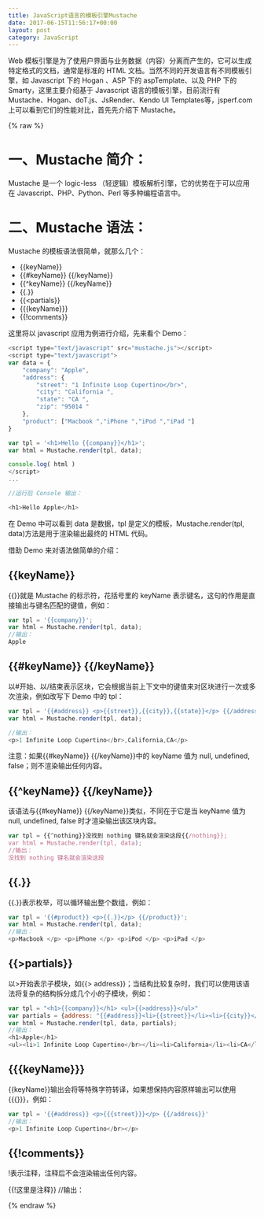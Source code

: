 ```yaml
---
title: JavaScript语言的模板引擎Mustache
date: 2017-06-15T11:56:17+00:00
layout: post
category: JavaScript
---
```

Web 模板引擎是为了使用户界面与业务数据（内容）分离而产生的，它可以生成特定格式的文档，通常是标准的 HTML 文档。当然不同的开发语言有不同模板引擎，如 Javascript 下的 Hogan 、ASP 下的 aspTemplate、以及 PHP 下的 Smarty，这里主要介绍基于 Javascript 语言的模板引擎，目前流行有 Mustache、Hogan、doT.js、JsRender、Kendo UI Templates等，jsperf.com 上可以看到它们的性能对比，首先先介绍下 Mustache。

{% raw %}

# 一、Mustache 简介：

Mustache 是一个 logic-less （轻逻辑）模板解析引擎，它的优势在于可以应用在 Javascript、PHP、Python、Perl 等多种编程语言中。

# 二、Mustache 语法：

Mustache 的模板语法很简单，就那么几个：

- {{keyName}}
- {{#keyName}} {{/keyName}}
- {{^keyName}} {{/keyName}}
- {{.}}
- {{<partials}}
- {{{keyName}}}
- {{!comments}}

这里将以 javascript 应用为例进行介绍，先来看个 Demo：

```javascript
<script type="text/javascript" src="mustache.js"></script>
<script type="text/javascript">
var data = {
    "company": "Apple",
    "address": {
        "street": "1 Infinite Loop Cupertino</br>",
        "city": "California ",
        "state": "CA ",
        "zip": "95014 "
    },
    "product": ["Macbook ","iPhone ","iPod ","iPad "]
}

var tpl = '<h1>Hello {{company}}</h1>';
var html = Mustache.render(tpl, data);

console.log( html )
</script>
...

//运行后 Console 输出：

<h1>Hello Apple</h1>
```

在 Demo 中可以看到 data 是数据，tpl 是定义的模板，Mustache.render(tpl, data)方法是用于渲染输出最终的 HTML 代码。

借助 Demo 来对语法做简单的介绍：

## {{keyName}}
{{}}就是 Mustache 的标示符，花括号里的 keyName 表示键名，这句的作用是直接输出与键名匹配的键值，例如：

```javascript
var tpl = '{{company}}';
var html = Mustache.render(tpl, data);
//输出：
Apple
```

## {{#keyName}} {{/keyName}}
以#开始、以/结束表示区块，它会根据当前上下文中的键值来对区块进行一次或多次渲染，例如改写下 Demo 中的 tpl：
```javascript
var tpl = '{{#address}} <p>{{street}},{{city}},{{state}}</p> {{/address}}';
var html = Mustache.render(tpl, data);

//输出：
<p>1 Infinite Loop Cupertino</br>,California,CA</p>
```
注意：如果{{#keyName}} {{/keyName}}中的 keyName 值为 null, undefined, false；则不渲染输出任何内容。

## {{^keyName}} {{/keyName}}

该语法与{{#keyName}} {{/keyName}}类似，不同在于它是当 keyName 值为 null, undefined, false 时才渲染输出该区块内容。

```javascript
var tpl = {{^nothing}}没找到 nothing 键名就会渲染这段{{/nothing}};
var html = Mustache.render(tpl, data);
//输出：
没找到 nothing 键名就会渲染这段
```

## {{.}}

{{.}}表示枚举，可以循环输出整个数组，例如：

```javascript
var tpl = '{{#product}} <p>{{.}}</p> {{/product}}';
var html = Mustache.render(tpl, data);
//输出：
<p>Macbook </p> <p>iPhone </p> <p>iPod </p> <p>iPad </p>
```

## {{>partials}}

以>开始表示子模块，如{{> address}}；当结构比较复杂时，我们可以使用该语法将复杂的结构拆分成几个小的子模块，例如：

```javascript
var tpl = "<h1>{{company}}</h1> <ul>{{>address}}</ul>"
var partials = {address: "{{#address}}<li>{{street}}</li><li>{{city}}</li><li>{{state}}</li><li>{{zip}}</li>{{/address}}"}
var html = Mustache.render(tpl, data, partials);
//输出：
<h1>Apple</h1>
<ul><li>1 Infinite Loop Cupertino</br></li><li>California</li><li>CA</li><li>95014</li></ul>
```

## {{{keyName}}}

{{keyName}}输出会将等特殊字符转译，如果想保持内容原样输出可以使用{{{}}}，例如：

```javascript
var tpl = '{{#address}} <p>{{{street}}}</p> {{/address}}'
//输出：
<p>1 Infinite Loop Cupertino</br></p>
```

## {{!comments}}

!表示注释，注释后不会渲染输出任何内容。

{{!这里是注释}}
//输出：

{% endraw %}
